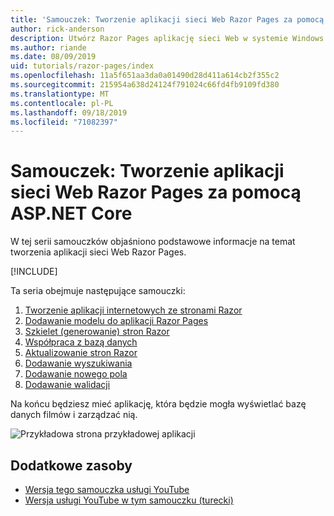 ```yaml
---
title: 'Samouczek: Tworzenie aplikacji sieci Web Razor Pages za pomocą ASP.NET Core'
author: rick-anderson
description: Utwórz Razor Pages aplikację sieci Web w systemie Windows przy użyciu programu Visual Studio, ASP.NET Core i EF Core.
ms.author: riande
ms.date: 08/09/2019
uid: tutorials/razor-pages/index
ms.openlocfilehash: 11a5f651aa3da0a01490d28d411a614cb2f355c2
ms.sourcegitcommit: 215954a638d24124f791024c66fd4fb9109fd380
ms.translationtype: MT
ms.contentlocale: pl-PL
ms.lasthandoff: 09/18/2019
ms.locfileid: "71082397"
---
```

# <a name="tutorial-create-a-razor-pages-web-app-with-aspnet-core"></a>Samouczek: Tworzenie aplikacji sieci Web Razor Pages za pomocą ASP.NET Core

W tej serii samouczków objaśniono podstawowe informacje na temat tworzenia aplikacji sieci Web Razor Pages. 

[!INCLUDE[](~/includes/advancedRP.md)]

Ta seria obejmuje następujące samouczki:

1. [Tworzenie aplikacji internetowych ze stronami Razor](xref:tutorials/razor-pages/razor-pages-start)
1. [Dodawanie modelu do aplikacji Razor Pages](xref:tutorials/razor-pages/model)
1. [Szkielet (generowanie) stron Razor](xref:tutorials/razor-pages/page)
1. [Współpraca z bazą danych](xref:tutorials/razor-pages/sql)
1. [Aktualizowanie stron Razor](xref:tutorials/razor-pages/da1)
1. [Dodawanie wyszukiwania](xref:tutorials/razor-pages/search)
1. [Dodawanie nowego pola](xref:tutorials/razor-pages/new-field)
1. [Dodawanie walidacji](xref:tutorials/razor-pages/validation)

Na końcu będziesz mieć aplikację, która będzie mogła wyświetlać bazę danych filmów i zarządzać nią.

![Przykładowa strona przykładowej aplikacji](index/_static/sample-page.png)

## <a name="additional-resources"></a>Dodatkowe zasoby

* [Wersja tego samouczka usługi YouTube](https://www.youtube.com/watch?v=F0SP7Ry4flQ&feature=youtu.be)
* [Wersja usługi YouTube w tym samouczku (turecki)](https://www.youtube.com/watch?v=wqW8ayrA5-E)
